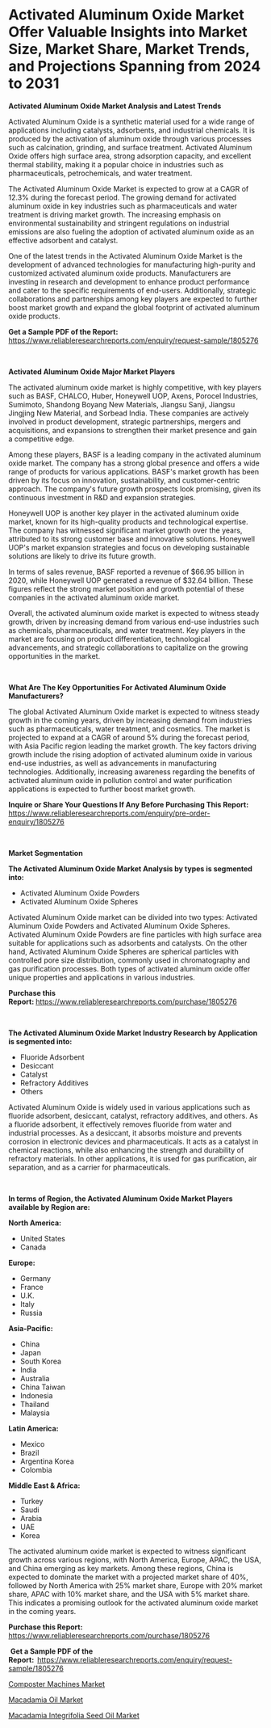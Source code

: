 <p><h1>Activated Aluminum Oxide Market Offer Valuable Insights into Market Size, Market Share, Market Trends, and Projections Spanning from 2024 to 2031</h1></p><p><strong>Activated Aluminum Oxide Market Analysis and Latest Trends</strong></p>
<p><p>Activated Aluminum Oxide is a synthetic material used for a wide range of applications including catalysts, adsorbents, and industrial chemicals. It is produced by the activation of aluminum oxide through various processes such as calcination, grinding, and surface treatment. Activated Aluminum Oxide offers high surface area, strong adsorption capacity, and excellent thermal stability, making it a popular choice in industries such as pharmaceuticals, petrochemicals, and water treatment.</p><p>The Activated Aluminum Oxide Market is expected to grow at a CAGR of 12.3% during the forecast period. The growing demand for activated aluminum oxide in key industries such as pharmaceuticals and water treatment is driving market growth. The increasing emphasis on environmental sustainability and stringent regulations on industrial emissions are also fueling the adoption of activated aluminum oxide as an effective adsorbent and catalyst.</p><p>One of the latest trends in the Activated Aluminum Oxide Market is the development of advanced technologies for manufacturing high-purity and customized activated aluminum oxide products. Manufacturers are investing in research and development to enhance product performance and cater to the specific requirements of end-users. Additionally, strategic collaborations and partnerships among key players are expected to further boost market growth and expand the global footprint of activated aluminum oxide products.</p></p>
<p><strong>Get a Sample PDF of the Report:&nbsp;</strong> <a href="https://www.reliableresearchreports.com/enquiry/request-sample/1805276">https://www.reliableresearchreports.com/enquiry/request-sample/1805276</a></p>
<p>&nbsp;</p>
<p><strong>Activated Aluminum Oxide Major Market Players</strong></p>
<p><p>The activated aluminum oxide market is highly competitive, with key players such as BASF, CHALCO, Huber, Honeywell UOP, Axens, Porocel Industries, Sumimoto, Shandong Boyang New Materials, Jiangsu Sanji, Jiangsu Jingjing New Material, and Sorbead India. These companies are actively involved in product development, strategic partnerships, mergers and acquisitions, and expansions to strengthen their market presence and gain a competitive edge.</p><p>Among these players, BASF is a leading company in the activated aluminum oxide market. The company has a strong global presence and offers a wide range of products for various applications. BASF's market growth has been driven by its focus on innovation, sustainability, and customer-centric approach. The company's future growth prospects look promising, given its continuous investment in R&D and expansion strategies.</p><p>Honeywell UOP is another key player in the activated aluminum oxide market, known for its high-quality products and technological expertise. The company has witnessed significant market growth over the years, attributed to its strong customer base and innovative solutions. Honeywell UOP's market expansion strategies and focus on developing sustainable solutions are likely to drive its future growth.</p><p>In terms of sales revenue, BASF reported a revenue of $66.95 billion in 2020, while Honeywell UOP generated a revenue of $32.64 billion. These figures reflect the strong market position and growth potential of these companies in the activated aluminum oxide market.</p><p>Overall, the activated aluminum oxide market is expected to witness steady growth, driven by increasing demand from various end-use industries such as chemicals, pharmaceuticals, and water treatment. Key players in the market are focusing on product differentiation, technological advancements, and strategic collaborations to capitalize on the growing opportunities in the market.</p></p>
<p>&nbsp;</p>
<p><strong>What Are The Key Opportunities For Activated Aluminum Oxide Manufacturers?</strong></p>
<p><p>The global Activated Aluminum Oxide market is expected to witness steady growth in the coming years, driven by increasing demand from industries such as pharmaceuticals, water treatment, and cosmetics. The market is projected to expand at a CAGR of around 5% during the forecast period, with Asia Pacific region leading the market growth. The key factors driving growth include the rising adoption of activated aluminum oxide in various end-use industries, as well as advancements in manufacturing technologies. Additionally, increasing awareness regarding the benefits of activated aluminum oxide in pollution control and water purification applications is expected to further boost market growth.</p></p>
<p><strong>Inquire or Share Your Questions If Any Before Purchasing This Report:</strong> <a href="https://www.reliableresearchreports.com/enquiry/pre-order-enquiry/1805276">https://www.reliableresearchreports.com/enquiry/pre-order-enquiry/1805276</a></p>
<p>&nbsp;</p>
<p><strong>Market Segmentation</strong></p>
<p><strong>The Activated Aluminum Oxide Market Analysis by types is segmented into:</strong></p>
<p><ul><li>Activated Aluminum Oxide Powders</li><li>Activated Aluminum Oxide Spheres</li></ul></p>
<p><p>Activated Aluminum Oxide market can be divided into two types: Activated Aluminum Oxide Powders and Activated Aluminum Oxide Spheres. Activated Aluminum Oxide Powders are fine particles with high surface area suitable for applications such as adsorbents and catalysts. On the other hand, Activated Aluminum Oxide Spheres are spherical particles with controlled pore size distribution, commonly used in chromatography and gas purification processes. Both types of activated aluminum oxide offer unique properties and applications in various industries.</p></p>
<p><strong>Purchase this Report:&nbsp;</strong><a href="https://www.reliableresearchreports.com/purchase/1805276">https://www.reliableresearchreports.com/purchase/1805276</a></p>
<p>&nbsp;</p>
<p><strong>The Activated Aluminum Oxide Market Industry Research by Application is segmented into:</strong></p>
<p><ul><li>Fluoride Adsorbent</li><li>Desiccant</li><li>Catalyst</li><li>Refractory Additives</li><li>Others</li></ul></p>
<p><p>Activated Aluminum Oxide is widely used in various applications such as fluoride adsorbent, desiccant, catalyst, refractory additives, and others. As a fluoride adsorbent, it effectively removes fluoride from water and industrial processes. As a desiccant, it absorbs moisture and prevents corrosion in electronic devices and pharmaceuticals. It acts as a catalyst in chemical reactions, while also enhancing the strength and durability of refractory materials. In other applications, it is used for gas purification, air separation, and as a carrier for pharmaceuticals.</p></p>
<p>&nbsp;</p>
<p><strong>In terms of Region, the Activated Aluminum Oxide Market Players available by Region are:</strong></p>
<p>
    <p> <strong> North America: </strong>
        <ul>
            <li>United States</li>
            <li>Canada</li>
        </ul>
        </p> 
    <p> <strong> Europe: </strong>
        <ul>
            <li>Germany</li>
            <li>France</li>
            <li>U.K.</li>
            <li>Italy</li>
            <li>Russia</li>
        </ul>
        </p> 
    <p> <strong> Asia-Pacific: </strong>
        <ul>
            <li>China</li>
            <li>Japan</li>
            <li>South Korea</li>
            <li>India</li>
            <li>Australia</li>
            <li>China Taiwan</li>
            <li>Indonesia</li>
            <li>Thailand</li>
            <li>Malaysia</li>
        </ul>
        </p> 
    <p> <strong> Latin America: </strong>
        <ul>
            <li>Mexico</li>
            <li>Brazil</li>
            <li>Argentina Korea</li>
            <li>Colombia</li>
        </ul>
        </p> 
    <p> <strong> Middle East & Africa: </strong>
        <ul>
            <li>Turkey</li>
            <li>Saudi</li>
            <li>Arabia</li>
            <li>UAE</li>
            <li>Korea</li>
        </ul>
    </p>
    </p>
<p><p>The activated aluminum oxide market is expected to witness significant growth across various regions, with North America, Europe, APAC, the USA, and China emerging as key markets. Among these regions, China is expected to dominate the market with a projected market share of 40%, followed by North America with 25% market share, Europe with 20% market share, APAC with 10% market share, and the USA with 5% market share. This indicates a promising outlook for the activated aluminum oxide market in the coming years.</p></p>
<p><strong>Purchase this Report: </strong><a href="https://www.reliableresearchreports.com/purchase/1805276">https://www.reliableresearchreports.com/purchase/1805276</a></p>
<p>&nbsp;<strong>Get a Sample PDF of the Report:&nbsp;&nbsp;</strong><a href="https://www.reliableresearchreports.com/enquiry/request-sample/1805276">https://www.reliableresearchreports.com/enquiry/request-sample/1805276</a></p>
<p><strong></strong></p>
<p><p><a href="https://view.publitas.com/reportprime-1/composter-machines-market-research-report-reveals-the-latest-trends-and-opportunities-of-this-market-for-period-from-2023-2030/">Composter Machines Market</a></p><p><a href="https://view.publitas.com/reportprime-1/macadamia-oil-market-research-report-unlocks-analysis-on-the-market-financial-status-market-size-and-market-revenue-upto-2030/">Macadamia Oil Market</a></p><p><a href="https://view.publitas.com/reportprime-1/macadamia-integrifolia-seed-oil-market-analysis-and-market-size-global-industry-overview-market-segmentation-and-forecast-2023-to-2030/">Macadamia Integrifolia Seed Oil Market</a></p></p>